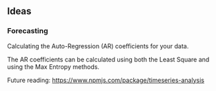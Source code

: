 ## Ideas

### Forecasting
Calculating the Auto-Regression (AR) coefficients for your data.

The AR coefficients can be calculated using both the Least Square and using the Max Entropy methods.

Future reading: https://www.npmjs.com/package/timeseries-analysis